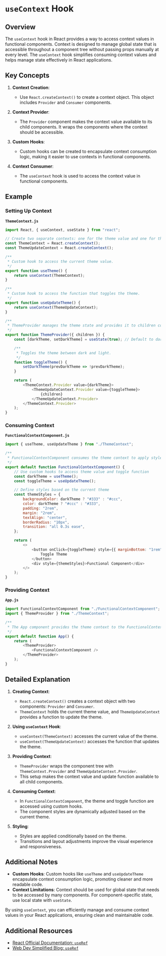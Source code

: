 # `useContext` Hook

## Overview

The `useContext` hook in React provides a way to access context values in functional components. Context is designed to manage global state that is accessible throughout a component tree without passing props manually at every level. The `useContext` hook simplifies consuming context values and helps manage state effectively in React applications.

## Key Concepts

1. **Context Creation**:
   - Use `React.createContext()` to create a context object. This object includes `Provider` and `Consumer` components.

2. **Context Provider**:
   - The `Provider` component makes the context value available to its child components. It wraps the components where the context should be accessible.

3. **Custom Hooks**:
   - Custom hooks can be created to encapsulate context consumption logic, making it easier to use contexts in functional components.

4. **Context Consumer**:
   - The `useContext` hook is used to access the context value in functional components.

## Example

### Setting Up Context

**`ThemeContext.js`**

```javascript
import React, { useContext, useState } from "react";

// Create two separate contexts: one for the theme value and one for the update function
const ThemeContext = React.createContext();
const ThemeUpdateContext = React.createContext();

/**
 * Custom hook to access the current theme value.
 */
export function useTheme() {
    return useContext(ThemeContext);
}

/**
 * Custom hook to access the function that toggles the theme.
 */
export function useUpdateTheme() {
    return useContext(ThemeUpdateContext);
}

/**
 * ThemeProvider manages the theme state and provides it to children components.
 */
export function ThemeProvider({ children }) {
    const [darkTheme, setDarkTheme] = useState(true); // Default to dark theme

    /**
     * Toggles the theme between dark and light.
     */
    function toggleTheme() {
        setDarkTheme(prevDarkTheme => !prevDarkTheme);
    }

    return (
        <ThemeContext.Provider value={darkTheme}>
            <ThemeUpdateContext.Provider value={toggleTheme}>
                {children}
            </ThemeUpdateContext.Provider>
        </ThemeContext.Provider>
    );
}
```

### Consuming Context

**`FunctionalContextComponent.js`**

```javascript
import { useTheme, useUpdateTheme } from "./ThemeContext";

/**
 * FunctionalContextComponent consumes the theme context to apply styles and provide a theme toggle button.
 */
export default function FunctionalContextComponent() {
    // Use custom hooks to access theme value and toggle function
    const darkTheme = useTheme();
    const toggleTheme = useUpdateTheme();

    // Define styles based on the current theme
    const themeStyles = {
        backgroundColor: darkTheme ? "#333" : "#ccc",
        color: darkTheme ? "#ccc" : "#333",
        padding: "2rem",
        margin: "2rem",
        textAlign: "center",
        borderRadius: "10px",
        transition: "all 0.3s ease",
    };

    return (
        <>
            <button onClick={toggleTheme} style={{ marginBottom: "1rem" }}>
                Toggle Theme
            </button>
            <div style={themeStyles}>Functional Component</div>
        </>
    );
}
```

### Providing Context

**`App.js`**

```javascript
import FunctionalContextComponent from "./FunctionalContextComponent";
import { ThemeProvider } from "./ThemeContext";

/**
 * The App component provides the theme context to the FunctionalContextComponent.
 */
export default function App() {
    return (
        <ThemeProvider>
            <FunctionalContextComponent />
        </ThemeProvider>
    );
}
```

## Detailed Explanation

1. **Creating Context**:
   - `React.createContext()` creates a context object with two components: `Provider` and `Consumer`.
   - `ThemeContext` holds the current theme value, and `ThemeUpdateContext` provides a function to update the theme.

2. **Using `useContext` Hook**:
   - `useContext(ThemeContext)` accesses the current value of the theme.
   - `useContext(ThemeUpdateContext)` accesses the function that updates the theme.

3. **Providing Context**:
   - `ThemeProvider` wraps the component tree with `ThemeContext.Provider` and `ThemeUpdateContext.Provider`.
   - This setup makes the context value and update function available to all child components.

4. **Consuming Context**:
   - In `FunctionalContextComponent`, the theme and toggle function are accessed using custom hooks.
   - The component styles are dynamically adjusted based on the current theme.

5. **Styling**:
   - Styles are applied conditionally based on the theme.
   - Transitions and layout adjustments improve the visual experience and responsiveness.

## Additional Notes

- **Custom Hooks**: Custom hooks like `useTheme` and `useUpdateTheme` encapsulate context consumption logic, promoting cleaner and more readable code.
- **Context Limitations**: Context should be used for global state that needs to be accessed by many components. For component-specific state, use local state with `useState`.

By using `useContext`, you can efficiently manage and consume context values in your React applications, ensuring clean and maintainable code.

## Additional Resources

- [React Official Documentation: `useRef`](https://react.dev/reference/react/useContext)
- [Web Dev Simplified Blog: `useRef`](https://blog.webdevsimplified.com/2020-06/use-context/)
